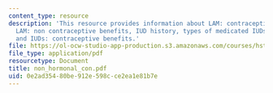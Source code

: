 ```yaml
---
content_type: resource
description: 'This resource provides information about LAM: contraceptive benefits,
  LAM: non contraceptive benefits, IUD history, types of medicated IUDs, progestasert,
  and IUDs: contraceptive benefits.'
file: https://ol-ocw-studio-app-production.s3.amazonaws.com/courses/hst-071-human-reproductive-biology-fall-2005/0e2ad35480be912e598cce2ea1e81b7e_non_hormonal_con.pdf
file_type: application/pdf
resourcetype: Document
title: non_hormonal_con.pdf
uid: 0e2ad354-80be-912e-598c-ce2ea1e81b7e
---
```

